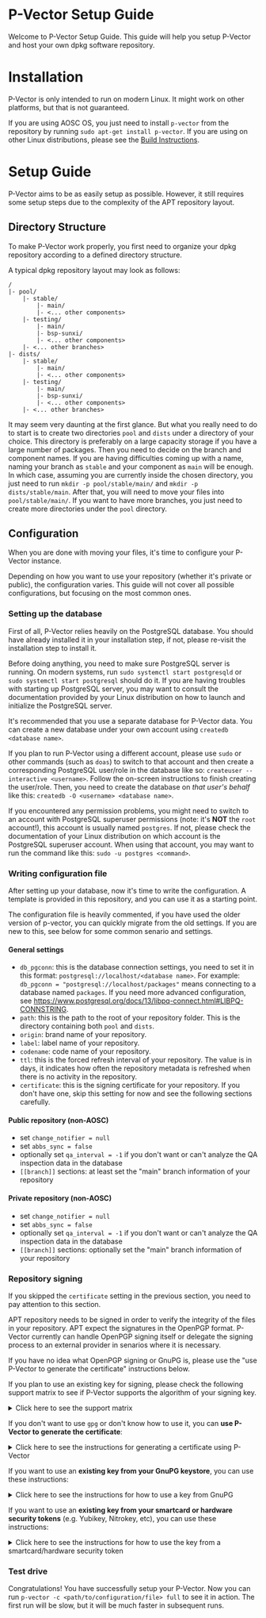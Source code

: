 # P-Vector Setup Guide

Welcome to P-Vector Setup Guide. This guide will help you setup P-Vector and host your own dpkg software repository.

# Installation

P-Vector is only intended to run on modern Linux. It might work on other platforms, but that is not guaranteed.

If you are using AOSC OS, you just need to install `p-vector` from the repository by running `sudo apt-get install p-vector`. If you are using on other Linux distributions, please see the [Build Instructions](https://github.com/AOSC-Dev/p-vector-rs#building-instructions).

# Setup Guide

P-Vector aims to be as easily setup as possible. However, it still requires some setup steps due to the complexity of the APT repository layout.

## Directory Structure

To make P-Vector work properly, you first need to organize your dpkg repository according to a defined directory structure.

A typical dpkg repository layout may look as follows:

```
/
|- pool/
    |- stable/
        |- main/
        |- <... other components>
    |- testing/
        |- main/
        |- bsp-sunxi/
        |- <... other components>
    |- <... other branches>
|- dists/
    |- stable/
        |- main/
        |- <... other components>
    |- testing/
        |- main/
        |- bsp-sunxi/
        |- <... other components>
    |- <... other branches>
```

It may seem very daunting at the first glance. But what you really need to do to start is to create two directories `pool` and `dists` under a directory of your choice.
This directory is preferably on a large capacity storage if you have a large number of packages.
Then you need to decide on the branch and component names. If you are having difficulties coming up with a name, naming your branch as `stable` and your component as `main` will be enough. In which case, assuming you are currently inside the chosen directory, you just need to run `mkdir -p pool/stable/main/` and `mkdir -p dists/stable/main`.
After that, you will need to move your files into `pool/stable/main/`. If you want to have more branches, you just need to create more directories under  the `pool` directory.

## Configuration

When you are done with moving your files, it's time to configure your P-Vector instance.

Depending on how you want to use your repository (whether it's private or public), the configuration varies. This guide will not cover all possible configurations, but focusing on the most common ones.

### Setting up the database

First of all, P-Vector relies heavily on the PostgreSQL database. You should have already installed it in your installation step, if not, please re-visit the installation step to install it.

Before doing anything, you need to make sure PostgreSQL server is running. On modern systems, run `sudo systemctl start postgresqld` or `sudo systemctl start postgresql` should do it. If you are having troubles with starting up PostgreSQL server, you may want to consult the documentation provided by your Linux distribution on how to launch and initialize the PostgreSQL server.

It's recommended that you use a separate database for P-Vector data. You can create a new database under your own account using `createdb <database name>`.

If you plan to run P-Vector using a different account, please use `sudo` or other commands (such as `doas`) to switch to that account and then create a corresponding PostgreSQL user/role in the database like so: `createuser --interactive <username>`. Follow the on-screen instructions to finish creating the user/role. Then, you need to create the database on _that user's behalf_ like this: `createdb -O <username> <database name>`.

If you encountered any permission problems, you might need to switch to an account with PostgreSQL superuser permissions (note: it's **NOT** the `root` account!), this account is usually named `postgres`. If not, please check the documentation of your Linux distribution on which account is the PostgreSQL superuser account. When using that account, you may want to run the command like this: `sudo -u postgres <command>`.

### Writing configuration file

After setting up your database, now it's time to write the configuration. A template is provided in this repository, and you can use it as a starting point.

The configuration file is heavily commented, if you have used the older version of p-vector, you can quickly migrate from the old settings. If you are new to this, see below for some common senario and settings.

#### General settings

- `db_pgconn`: this is the database connection settings, you need to set it in this format: `postgresql://localhost/<database name>`. For example: `db_pgconn = "postgresql://localhost/packages"` means connecting to a database named `packages`. If you need more advanced configuration, see https://www.postgresql.org/docs/13/libpq-connect.html#LIBPQ-CONNSTRING.
- `path`: this is the path to the root of your repository folder. This is the directory containing both `pool` and `dists`.
- `origin`: brand name of your repository.
- `label`: label name of your repository.
- `codename`: code name of your repository.
- `ttl`: this is the forced refresh interval of your repository. The value is in days, it indicates how often the repository metadata is refreshed when there is no activity in the repository.
- `certificate`: this is the signing certificate for your repository. If you don't have one, skip this setting for now and see the following sections carefully.

#### Public repository (non-AOSC)

- set `change_notifier = null`
- set `abbs_sync = false`
- optionally set `qa_interval = -1` if you don't want or can't analyze the QA inspection data in the database
- `[[branch]]` sections: at least set the "main" branch information of your repository

#### Private repository (non-AOSC)

- set `change_notifier = null`
- set `abbs_sync = false`
- optionally set `qa_interval = -1` if you don't want or can't analyze the QA inspection data in the database
- `[[branch]]` sections: optionally set the "main" branch information of your repository

### Repository signing

If you skipped the `certificate` setting in the previous section, you need to pay attention to this section.

APT repository needs to be signed in order to verify the integrity of the files in your repository. APT expect the signatures in the OpenPGP format.
P-Vector currently can handle OpenPGP signing itself or delegate the signing process to an external provider in senarios where it is necessary.

If you have no idea what OpenPGP signing or GnuPG is, please use the "use P-Vector to generate the certificate" instructions below.

If you plan to use an existing key for signing, please check the following support matrix to see if P-Vector supports the algorithm of your signing key.

<details>
<summary>Click here to see the support matrix</summary>
<p>

The following general public key algorithms are supported:
- RSA
- DSA
- ECC

When using ECC signing, the following signing algorithms are supported:
- ECDSA
- EdDSA

When using ECC signing, the following elliptic curves are supported:
- Ed25519 (X25519)
- Cv25519 (Curve25519)
- Brainpool P-256
- Brainpool P-512
- NIST P-256
- NIST P-384
- NIST P-521
</p>
</details>

If you don't want to use `gpg` or don't know how to use it, you can **use P-Vector to generate the certificate**:
<details>
<summary>Click here to see the instructions for generating a certificate using P-Vector</summary>
<p>

1. Run `p-vector gen-key` and follow the on-screen instructions
1. Make sure the private key is stored in a safe location
1. Edit `certificate` setting in your configuration file according to the instructions shown in step 1
1. You are good to go!
</p>
</details>

If you want to use an **existing key from your GnuPG keystore**, you can use these instructions:
<details>
<summary>Click here to see the instructions for how to use a key from GnuPG</summary>
<p>

1. Export the public key of the key of your choice by running `gpg --export <fingerprint> > pubkey.pgp`
1. [Optional] Move the file `pubkey.pgp` to a public location so that your users could download it
1. Edit `certificate` setting in your configuration file like this: `certificate = "gpg:///path/to/pubkey.pgp"`
1. Make sure `gpg-agent` is up and running. Please note that `gpg-agent` is **user-specific**: if you want to run `p-vector` using a different user, you need to make sure `gpg-agent` is launched as that user as well and `gpg-agent` could access your private key from that account
1. You are good to go!
</p>
</details>

If you want to use an **existing key from your smartcard or hardware security tokens** (e.g. Yubikey, Nitrokey, etc), you can use these instructions:
<details>
<summary>Click here to see the instructions for how to use the key from a smartcard/hardware security token</summary>
<p>

1. Fetch the public key from your hardware security token using `gpg --card-status`. This step will also generate a key stub on your local storage
1. Note down the fingerprint of the key in the signing slot of your smartcard/hardware security token: the long string of letters and numbers after `Signature key ....:` row displayed in step 1.
1. Export the public key of the key from step 2 by running `gpg --export <fingerprint> > pubkey.pgp`.
1. Edit `certificate` setting in your configuration file like this: `certificate = "gpg:///path/to/pubkey.pgp"`.
1. **NOTE**: signing will happen on the smartcard/hardware security token's onboard processor, so you need to plug it in when running P-Vector. Some hardware security tokens require you to perform a specific action when signing like touching/tapping the button on your token or scanning your fingerprint on the scanner. This means that P-Vector will **NOT** be able to work unattended.
1. Make sure `gpg-agent` is up and running. Please note that `gpg-agent` is **user-specific**: if you want to run `p-vector` using a different user, you need to make sure `gpg-agent` is launched as that user as well and `gpg-agent` could access your private key from that account
1. You are good to go!
</p>
</details>

### Test drive

Congratulations! You have successfully setup your P-Vector. Now you can run `p-vector -c <path/to/configuration/file> full` to see it in action.
The first run will be slow, but it will be much faster in subsequent runs.
